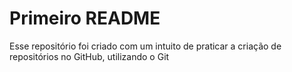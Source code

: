 # Primeiro README

Esse repositório foi criado com um intuito de praticar a criação de repositórios no GitHub, utilizando o Git
